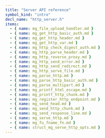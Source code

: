 ```yaml
---
title: "Server API reference"
symbol_kind: "intro"
decl_name: "http_server.h"
items:
  - { name: mg_file_upload_handler.md }
  - { name: mg_get_http_basic_auth.md }
  - { name: mg_get_http_header.md }
  - { name: mg_get_http_var.md }
  - { name: mg_http_check_digest_auth.md }
  - { name: mg_http_parse_header.md }
  - { name: mg_http_reverse_proxy.md }
  - { name: mg_http_send_error.md }
  - { name: mg_http_send_redirect.md }
  - { name: mg_http_serve_file.md }
  - { name: mg_parse_http.md }
  - { name: mg_parse_http_basic_auth.md }
  - { name: mg_parse_multipart.md }
  - { name: mg_printf_html_escape.md }
  - { name: mg_printf_http_chunk.md }
  - { name: mg_register_http_endpoint.md }
  - { name: mg_send_head.md }
  - { name: mg_send_http_chunk.md }
  - { name: mg_send_response_line.md }
  - { name: mg_serve_http.md }
  - { name: mg_fu_fname_fn.md }
  - { name: struct_mg_serve_http_opts.md }
---
```




